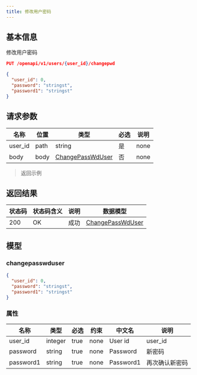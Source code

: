 ```yaml
---
title: 修改用户密码
---
```


## 基本信息

修改用户密码

```json title="请求路径"
PUT /openapi/v1/users/{user_id}/changepwd
```

```json title="Body请求参数"
{
  "user_id": 0,
  "password": "stringst",
  "password1": "stringst"
}
```

## 请求参数

|名称|位置|类型|必选|说明|
|---|---|---|---|---|
|user_id|path|string| 是 |none|
|body|body|[ChangePassWdUser](#changepasswduser)| 否 |none|

> 返回示例

## 返回结果

|状态码|状态码含义|说明|数据模型|
|---|---|---|---|
|200|OK|成功|[ChangePassWdUser](#changepasswduser)|

## 模型

### changepasswduser

```json
{
  "user_id": 0,
  "password": "stringst",
  "password1": "stringst"
}

```

### 属性

|名称|类型|必选|约束|中文名|说明|
|---|---|---|---|---|---|
|user_id|integer|true|none|User id|user_id|
|password|string|true|none|Password|新密码|
|password1|string|true|none|Password1|再次确认新密码|